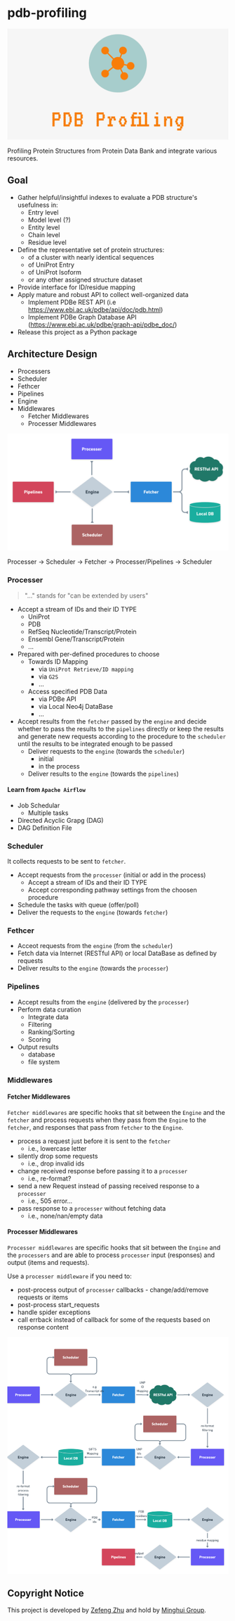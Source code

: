 # pdb-profiling

![cover](docs/figs/cover.png)

Profiling Protein Structures from Protein Data Bank and integrate various resources.

## Goal

* Gather helpful/insightful indexes to evaluate a PDB structure's usefulness in:
  * Entry level
  * Model level (?)
  * Entity level
  * Chain level
  * Residue level
* Define the representative set of protein structures:
  * of a cluster with nearly identical sequences
  * of UniProt Entry
  * of UniProt Isoform
  * or any other assigned structure dataset
* Provide interface for ID/residue mapping
* Apply mature and robust API to collect well-organized data
  * Implement PDBe REST API (i.e <https://www.ebi.ac.uk/pdbe/api/doc/pdb.html>)
  * Implement PDBe Graph Database API (<https://www.ebi.ac.uk/pdbe/graph-api/pdbe_doc/>)
* Release this project as a Python package

## Architecture Design

* Processers
* Scheduler
* Fethcer
* Pipelines
* Engine
* Middlewares
  * Fetcher Middlewares
  * Processer Middlewares

![Software Architecture](docs/figs/Software_Architecture.png)

Processer -> Scheduler -> Fetcher -> Processer/Pipelines -> Scheduler

### Processer

> "..." stands for "can be extended by users"

* Accept a stream of IDs and their ID TYPE
  * UniProt 
  * PDB
  * RefSeq Nucleotide/Transcript/Protein
  * Ensembl Gene/Transcript/Protein
  * ...
* Prepared with per-defined procedures to choose
  * Towards ID Mapping
    * via `UniProt Retrieve/ID mapping`
    * via `G2S`
    * ...
  * Access specified PDB Data
    * via PDBe API
    * via Local Neo4j DataBase
    * ...
* Accept results from the `fetcher` passed by the `engine` and decide whether to pass the results to the `pipelines` directly or keep the results and generate new requests according to the procedure to the `scheduler` until the results to be integrated enough to be passed
  * Deliver requests to the `engine` (towards the `scheduler`)
    * initial
    * in the process
  * Deliver results to the `engine` (towards the `pipelines`)

#### Learn from `Apache Airflow`

* Job Schedular
  * Multiple tasks
* Directed Acyclic Grapg (DAG)
* DAG Definition File

### Scheduler

It collects requests to be sent to `fetcher`.

* Accept requests from the `processer`  (initial or add in the process)
  * Accept a stream of IDs and their ID TYPE
  * Accept corresponding pathway settings from the choosen procedure
* Schedule the tasks with queue (offer/poll)
* Deliver the requests to the `engine` (towards `fetcher`)

### Fethcer

* Acceot requests from the `engine` (from the `scheduler`)
* Fetch data via Internet (RESTful API) or local DataBase as defined by requests
* Deliver results to the `engine` (towards the `processer`)

### Pipelines

* Accept results from the `engine` (delivered by the `processer`)
* Perform data curation
  * Integrate data
  * Filtering
  * Ranking/Sorting
  * Scoring
* Output results
  * database
  * file system

### Middlewares

#### Fetcher Middlewares

`Fetcher middlewares` are specific hooks that sit between the `Engine` and the `fetcher` and process requests when they pass from the `Engine` to the `fetcher`, and responses that pass from `fetcher` to the `Engine`.

* process a request just before it is sent to the `fetcher`
  * i.e., lowercase letter 
* silently drop some requests
  * i.e., drop invalid ids
* change received response before passing it to a `processer`
  * i.e., re-format?
* send a new Request instead of passing received response to a `processer`
  * i.e., 505 error...
* pass response to a `processer` without fetching data
  * i.e., none/nan/empty data

#### Processer Middlewares

`Processer middlewares` are specific hooks that sit between the `Engine` and the `processers` and are able to process `processer` input (responses) and output (items and requests).

Use a `processer middleware` if you need to:

* post-process output of `processer` callbacks - change/add/remove requests or items
* post-process start_requests
* handle spider exceptions
* call errback instead of callback for some of the requests based on response content

![running example](docs/figs/Running_Example_1.png)

## Copyright Notice

This project is developed by [Zefeng Zhu](https://github.com/NatureGeorge) and hold by [Minghui Group](https://lilab.jysw.suda.edu.cn/).